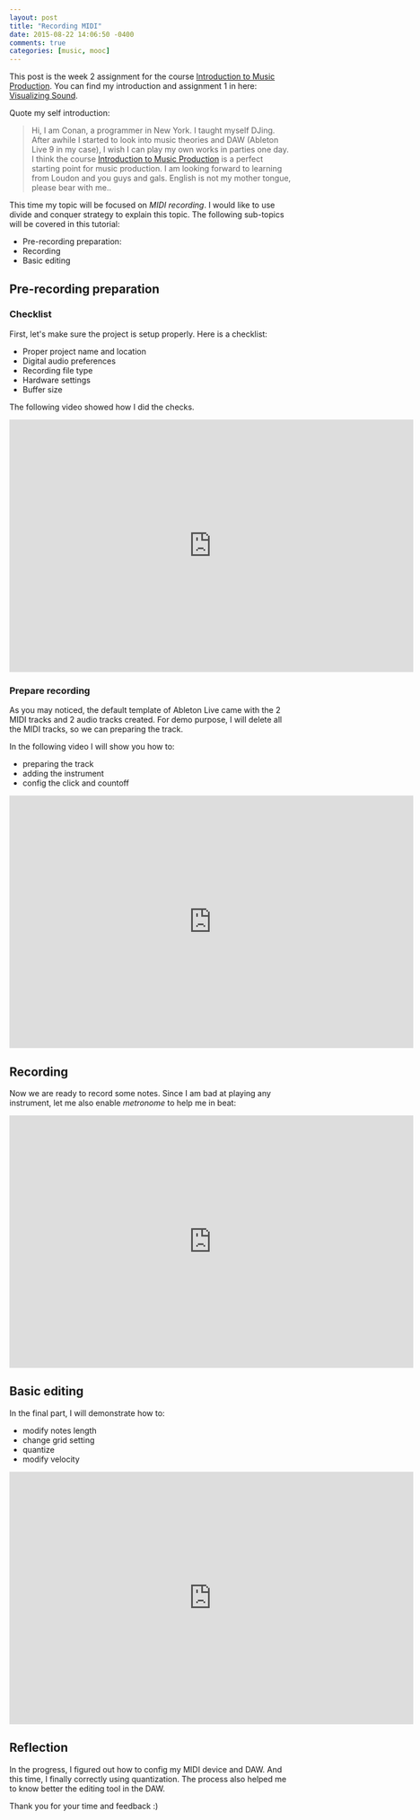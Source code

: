 ```yaml
---
layout: post
title: "Recording MIDI"
date: 2015-08-22 14:06:50 -0400
comments: true
categories: [music, mooc]
---
```


This post is the week 2 assignment for the course [Introduction to Music Production](https://www.coursera.org/learn/music-production/home/welcome). You can find my introduction and assignment 1 in here: [Visualizing Sound](/blog/music/mooc/2015/08/15/visualizing-sound/).

Quote my self introduction:

> Hi, I am Conan, a programmer in New York. I taught myself DJing. After awhile I started to look into music theories and DAW (Ableton Live 9 in my case), I wish I can play my own works in parties one day. I think the course [Introduction to Music Production](https://www.coursera.org/learn/music-production/home/welcome) is a perfect starting point for music production. I am looking forward to learning from Loudon and you guys and gals. English is not my mother tongue, please bear with me..

This time my topic will be focused on _MIDI recording_. I would like to use divide and conquer strategy to explain this topic. The following sub-topics will be covered in this tutorial:

- Pre-recording preparation:
- Recording
- Basic editing

<!--more-->

## Pre-recording preparation

### Checklist
First, let's make sure the project is setup properly. Here is a checklist:

- Proper project name and location
- Digital audio preferences
- Recording file type
- Hardware settings
- Buffer size

The following video showed how I did the checks.

<iframe width="720" height="450" src="https://www.youtube.com/embed/5CB7wxnI-mc" frameborder="0" allowfullscreen></iframe>

### Prepare recording

As you may noticed, the default template of Ableton Live came with the 2 MIDI tracks and 2 audio tracks created. For demo purpose, I will delete all the MIDI tracks, so we can preparing the track.

In the following video I will show you how to:

- preparing the track
- adding the instrument
- config the click and countoff

<iframe width="720" height="450" src="https://www.youtube.com/embed/TXAVZSsZ8f0" frameborder="0" allowfullscreen></iframe>

## Recording

Now we are ready to record some notes. Since I am bad at playing any instrument, let me also enable _metronome_ to help me in beat:

<iframe width="720" height="450" src="https://www.youtube.com/embed/qN-s08UWcCE" frameborder="0" allowfullscreen></iframe>

## Basic editing

In the final part, I will demonstrate how to:

- modify notes length
- change grid setting
- quantize
- modify velocity

<iframe width="720" height="450" src="https://www.youtube.com/embed/QtosZgB72Y4" frameborder="0" allowfullscreen></iframe>

## Reflection

In the progress, I figured out how to config my MIDI device and DAW. And this time, I finally correctly using quantization. The process also helped me to know better the editing tool in the DAW.

Thank you for your time and feedback :)
